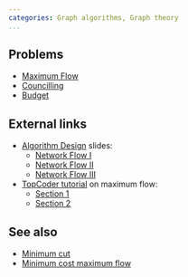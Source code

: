 ```yaml
---
categories: Graph algorithms, Graph theory
...
```


## Problems
- [Maximum Flow](https://open.kattis.com/problems/maxflow)
- [Councilling](https://open.kattis.com/problems/councilling)
- [Budget](https://open.kattis.com/problems/budget)

## External links
- [Algorithm Design](http://www.cs.princeton.edu/~wayne/kleinberg-tardos/) slides:
    - [Network Flow I](http://www.cs.princeton.edu/~wayne/kleinberg-tardos/pdf/07NetworkFlowI.pdf)
    - [Network Flow II](http://www.cs.princeton.edu/~wayne/kleinberg-tardos/pdf/07NetworkFlowII.pdf)
    - [Network Flow III](http://www.cs.princeton.edu/~wayne/kleinberg-tardos/pdf/07NetworkFlowIII.pdf)
- [TopCoder tutorial](https://www.topcoder.com/community/data-science/data-science-tutorials/) on maximum flow:
    - [Section 1](https://www.topcoder.com/community/data-science/data-science-tutorials/maximum-flow-section-1/)
    - [Section 2](https://www.topcoder.com/community/data-science/data-science-tutorials/maximum-flow-section-2/)


## See also
- [Minimum cut]()
- [Minimum cost maximum flow]()